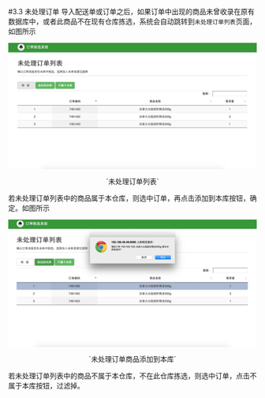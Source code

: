 #3.3 未处理订单
导入配送单或订单之后，如果订单中出现的商品未曾收录在原有数据库中，或者此商品不在现有仓库拣选，系统会自动跳转到`未处理订单列表`页面，如图所示

<img src="images/未处理订单列表.png" width = "" height = "" alt="拣选系统" align=center />
 <p align=center> `未处理订单列表` </p>

若未处理订单列表中的商品属于本仓库，则选中订单，再点击添加到本库按钮，确定。如图所示

<img src="images/未处理订单商品添加到本库.png" width = "" height = "" alt="拣选系统" align=center />
 <p align=center> `未处理订单商品添加到本库` </p>
 
 若未处理订单列表中的商品不属于本仓库，不在此仓库拣选，则选中订单，点击不属于本库按钮，过滤掉。